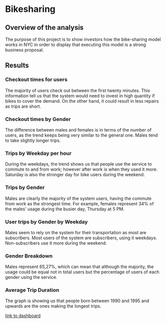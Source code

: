 # Bikesharing

## Overview of the analysis

The purpose of this project is to show investors how the bike-sharing model works in NYC in order to display that executing this model is a strong business proposal.

## Results

### Checkout times for users

The majority of users check out between the first twenty minutes. This information tell us that the system would need to invest in high quantity if bikes to cover the demand. On the other hand, it could result in less repairs as trips are short.

### Checkout times by Gender

The difference between males and females is in terms of the number of users, as the trend keeps being very similar to the general one. Males tend to take slightly longer trips.

### Trips by Weekday per hour


During the weekdays, the trend shows us that people use the service to commute to and from work; however after work is when they used it more. Saturday is also the stronger day for bike users during the weekend. 

### Trips by Gender


Males are clearly the majority of the system users, having the commute from work as the strongest time. For example, females represent 34% of the males' usage during the busier day, Thursday at 5 PM. 

### User trips by Gender by Weekday


Males seem to rely on the system for their transportation as most are subscribers. Most users of the system are subscribers, using it weekdays. Non-subscribers use it more during the weekend.

### Gender Breakdown

Males represent 65,27%, which can mean that although the majority, the usage could be equal not in total users but the percentage of users of each gender using the service. 

### Average Trip Duration


The graph is showing us that people born between 1990 and 1995 and upwards are the ones making the longest trips.


[link to dashboard](https://public.tableau.com/app/profile/danny.johnson4324/viz/BikeSharingChallenge_16650289803880/BikeSharingChallenge?publish=yes)

